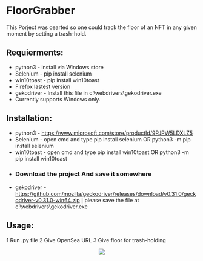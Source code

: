 # FloorGrabber

This Porject was cearted so one could track the floor of an NFT in any given moment by setting a trash-hold.

## Requierments:

- python3 - install via Windows store
- Selenium - pip install selenium
- win10toast - pip install win10toast
- Firefox lastest version
- gekodriver - Install this file in c:\webdrivers\gekodriver.exe
- Currently supports Windows only.

## Installation:

- python3 - https://www.microsoft.com/store/productId/9PJPW5LDXLZ5
- Selenium - open cmd and type pip install selenium OR python3 -m pip install selenium
- win10toast - open cmd and type pip install win10toast OR python3 -m pip install win10toast
- ### Download the project And save it somewhere 
- gekodriver - https://github.com/mozilla/geckodriver/releases/download/v0.31.0/geckodriver-v0.31.0-win64.zip | please save the file at c:\webdrivers\gekodriver.exe



## Usage:

1 Run .py file
2 Give OpenSea URL
3 Give floor for trash-holding

<p align="center">
<img src="assets/demo.jpeg"/>
</p>

